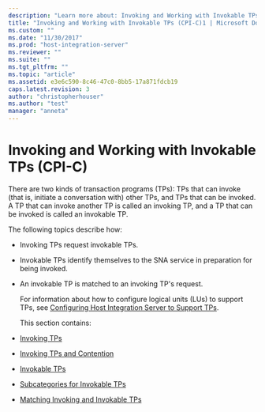 ```yaml
---
description: "Learn more about: Invoking and Working with Invokable TPs (CPI-C)"
title: "Invoking and Working with Invokable TPs (CPI-C)1 | Microsoft Docs"
ms.custom: ""
ms.date: "11/30/2017"
ms.prod: "host-integration-server"
ms.reviewer: ""
ms.suite: ""
ms.tgt_pltfrm: ""
ms.topic: "article"
ms.assetid: e3e6c590-8c46-47c0-8bb5-17a871fdcb19
caps.latest.revision: 3
author: "christopherhouser"
ms.author: "test"
manager: "anneta"
---
```

# Invoking and Working with Invokable TPs (CPI-C)
There are two kinds of transaction programs (TPs): TPs that can invoke (that is, initiate a conversation with) other TPs, and TPs that can be invoked. A TP that can invoke another TP is called an invoking TP, and a TP that can be invoked is called an invokable TP.  

 The following topics describe how:  

- Invoking TPs request invokable TPs.  

- Invokable TPs identify themselves to the SNA service in preparation for being invoked.  

- An invokable TP is matched to an invoking TP's request.  

  For information about how to configure logical units (LUs) to support TPs, see [Configuring Host Integration Server to Support TPs](../core/configuring-host-integration-server-to-support-tps-cpi-c-1.md).  

  This section contains:  

- [Invoking TPs](../core/invoking-tps-cpi-c-2.md)  

- [Invoking TPs and Contention](../core/invoking-tps-and-contention-cpi-c-1.md)  

- [Invokable TPs](../core/invokable-tps-cpi-c-2.md)  

- [Subcategories for Invokable TPs](../core/subcategories-for-invokable-tps-cpi-c-1.md)  

- [Matching Invoking and Invokable TPs](../core/matching-invoking-and-invokable-tps-cpi-c-1.md)
